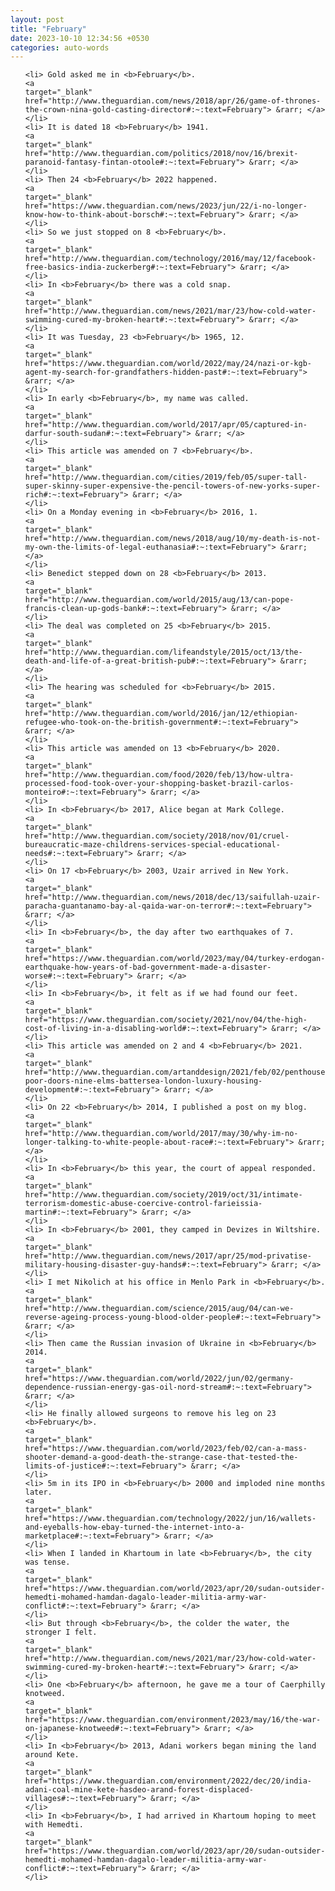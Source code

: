 ```yaml
---
layout: post
title: "February"
date: 2023-10-10 12:34:56 +0530
categories: auto-words
---
```

<ol>

    <li> Gold asked me in <b>February</b>.
    <a 
    target="_blank" 
    href="http://www.theguardian.com/news/2018/apr/26/game-of-thrones-the-crown-nina-gold-casting-director#:~:text=February"> &rarr; </a>
    </li>
    <li> It is dated 18 <b>February</b> 1941.
    <a 
    target="_blank" 
    href="http://www.theguardian.com/politics/2018/nov/16/brexit-paranoid-fantasy-fintan-otoole#:~:text=February"> &rarr; </a>
    </li>
    <li> Then 24 <b>February</b> 2022 happened.
    <a 
    target="_blank" 
    href="https://www.theguardian.com/news/2023/jun/22/i-no-longer-know-how-to-think-about-borsch#:~:text=February"> &rarr; </a>
    </li>
    <li> So we just stopped on 8 <b>February</b>.
    <a 
    target="_blank" 
    href="http://www.theguardian.com/technology/2016/may/12/facebook-free-basics-india-zuckerberg#:~:text=February"> &rarr; </a>
    </li>
    <li> In <b>February</b> there was a cold snap.
    <a 
    target="_blank" 
    href="http://www.theguardian.com/news/2021/mar/23/how-cold-water-swimming-cured-my-broken-heart#:~:text=February"> &rarr; </a>
    </li>
    <li> It was Tuesday, 23 <b>February</b> 1965, 12.
    <a 
    target="_blank" 
    href="https://www.theguardian.com/world/2022/may/24/nazi-or-kgb-agent-my-search-for-grandfathers-hidden-past#:~:text=February"> &rarr; </a>
    </li>
    <li> In early <b>February</b>, my name was called.
    <a 
    target="_blank" 
    href="http://www.theguardian.com/world/2017/apr/05/captured-in-darfur-south-sudan#:~:text=February"> &rarr; </a>
    </li>
    <li> This article was amended on 7 <b>February</b>.
    <a 
    target="_blank" 
    href="http://www.theguardian.com/cities/2019/feb/05/super-tall-super-skinny-super-expensive-the-pencil-towers-of-new-yorks-super-rich#:~:text=February"> &rarr; </a>
    </li>
    <li> On a Monday evening in <b>February</b> 2016, 1.
    <a 
    target="_blank" 
    href="http://www.theguardian.com/news/2018/aug/10/my-death-is-not-my-own-the-limits-of-legal-euthanasia#:~:text=February"> &rarr; </a>
    </li>
    <li> Benedict stepped down on 28 <b>February</b> 2013.
    <a 
    target="_blank" 
    href="http://www.theguardian.com/world/2015/aug/13/can-pope-francis-clean-up-gods-bank#:~:text=February"> &rarr; </a>
    </li>
    <li> The deal was completed on 25 <b>February</b> 2015.
    <a 
    target="_blank" 
    href="http://www.theguardian.com/lifeandstyle/2015/oct/13/the-death-and-life-of-a-great-british-pub#:~:text=February"> &rarr; </a>
    </li>
    <li> The hearing was scheduled for <b>February</b> 2015.
    <a 
    target="_blank" 
    href="http://www.theguardian.com/world/2016/jan/12/ethiopian-refugee-who-took-on-the-british-government#:~:text=February"> &rarr; </a>
    </li>
    <li> This article was amended on 13 <b>February</b> 2020.
    <a 
    target="_blank" 
    href="http://www.theguardian.com/food/2020/feb/13/how-ultra-processed-food-took-over-your-shopping-basket-brazil-carlos-monteiro#:~:text=February"> &rarr; </a>
    </li>
    <li> In <b>February</b> 2017, Alice began at Mark College.
    <a 
    target="_blank" 
    href="http://www.theguardian.com/society/2018/nov/01/cruel-bureaucratic-maze-childrens-services-special-educational-needs#:~:text=February"> &rarr; </a>
    </li>
    <li> On 17 <b>February</b> 2003, Uzair arrived in New York.
    <a 
    target="_blank" 
    href="http://www.theguardian.com/news/2018/dec/13/saifullah-uzair-paracha-guantanamo-bay-al-qaida-war-on-terror#:~:text=February"> &rarr; </a>
    </li>
    <li> In <b>February</b>, the day after two earthquakes of 7.
    <a 
    target="_blank" 
    href="https://www.theguardian.com/world/2023/may/04/turkey-erdogan-earthquake-how-years-of-bad-government-made-a-disaster-worse#:~:text=February"> &rarr; </a>
    </li>
    <li> In <b>February</b>, it felt as if we had found our feet.
    <a 
    target="_blank" 
    href="https://www.theguardian.com/society/2021/nov/04/the-high-cost-of-living-in-a-disabling-world#:~:text=February"> &rarr; </a>
    </li>
    <li> This article was amended on 2 and 4 <b>February</b> 2021.
    <a 
    target="_blank" 
    href="http://www.theguardian.com/artanddesign/2021/feb/02/penthouses-poor-doors-nine-elms-battersea-london-luxury-housing-development#:~:text=February"> &rarr; </a>
    </li>
    <li> On 22 <b>February</b> 2014, I published a post on my blog.
    <a 
    target="_blank" 
    href="http://www.theguardian.com/world/2017/may/30/why-im-no-longer-talking-to-white-people-about-race#:~:text=February"> &rarr; </a>
    </li>
    <li> In <b>February</b> this year, the court of appeal responded.
    <a 
    target="_blank" 
    href="http://www.theguardian.com/society/2019/oct/31/intimate-terrorism-domestic-abuse-coercive-control-farieissia-martin#:~:text=February"> &rarr; </a>
    </li>
    <li> In <b>February</b> 2001, they camped in Devizes in Wiltshire.
    <a 
    target="_blank" 
    href="http://www.theguardian.com/news/2017/apr/25/mod-privatise-military-housing-disaster-guy-hands#:~:text=February"> &rarr; </a>
    </li>
    <li> I met Nikolich at his office in Menlo Park in <b>February</b>.
    <a 
    target="_blank" 
    href="http://www.theguardian.com/science/2015/aug/04/can-we-reverse-ageing-process-young-blood-older-people#:~:text=February"> &rarr; </a>
    </li>
    <li> Then came the Russian invasion of Ukraine in <b>February</b> 2014.
    <a 
    target="_blank" 
    href="https://www.theguardian.com/world/2022/jun/02/germany-dependence-russian-energy-gas-oil-nord-stream#:~:text=February"> &rarr; </a>
    </li>
    <li> He finally allowed surgeons to remove his leg on 23 <b>February</b>.
    <a 
    target="_blank" 
    href="https://www.theguardian.com/world/2023/feb/02/can-a-mass-shooter-demand-a-good-death-the-strange-case-that-tested-the-limits-of-justice#:~:text=February"> &rarr; </a>
    </li>
    <li> 5m in its IPO in <b>February</b> 2000 and imploded nine months later.
    <a 
    target="_blank" 
    href="https://www.theguardian.com/technology/2022/jun/16/wallets-and-eyeballs-how-ebay-turned-the-internet-into-a-marketplace#:~:text=February"> &rarr; </a>
    </li>
    <li> When I landed in Khartoum in late <b>February</b>, the city was tense.
    <a 
    target="_blank" 
    href="https://www.theguardian.com/world/2023/apr/20/sudan-outsider-hemedti-mohamed-hamdan-dagalo-leader-militia-army-war-conflict#:~:text=February"> &rarr; </a>
    </li>
    <li> But through <b>February</b>, the colder the water, the stronger I felt.
    <a 
    target="_blank" 
    href="http://www.theguardian.com/news/2021/mar/23/how-cold-water-swimming-cured-my-broken-heart#:~:text=February"> &rarr; </a>
    </li>
    <li> One <b>February</b> afternoon, he gave me a tour of Caerphilly knotweed.
    <a 
    target="_blank" 
    href="https://www.theguardian.com/environment/2023/may/16/the-war-on-japanese-knotweed#:~:text=February"> &rarr; </a>
    </li>
    <li> In <b>February</b> 2013, Adani workers began mining the land around Kete.
    <a 
    target="_blank" 
    href="https://www.theguardian.com/environment/2022/dec/20/india-adani-coal-mine-kete-hasdeo-arand-forest-displaced-villages#:~:text=February"> &rarr; </a>
    </li>
    <li> In <b>February</b>, I had arrived in Khartoum hoping to meet with Hemedti.
    <a 
    target="_blank" 
    href="https://www.theguardian.com/world/2023/apr/20/sudan-outsider-hemedti-mohamed-hamdan-dagalo-leader-militia-army-war-conflict#:~:text=February"> &rarr; </a>
    </li>